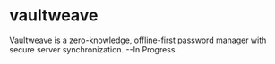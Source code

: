 # vaultweave
Vaultweave is a zero-knowledge, offline-first password manager with secure server synchronization.
--In Progress.
